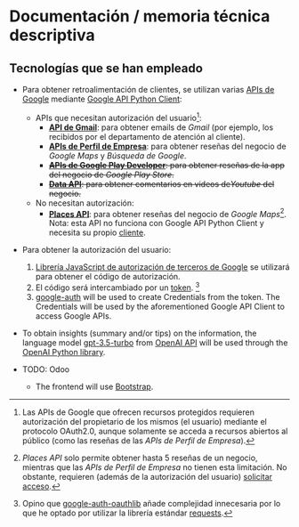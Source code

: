 # Documentación / memoria técnica descriptiva

## **Tecnologías que se han empleado**

- Para obtener retroalimentación de clientes, se utilizan varias [APIs de Google](https://developers.google.com/apis-explorer) mediante [Google API Python Client](https://github.com/googleapis/google-api-python-client):

  - APIs que necesitan autorización del usuario[^2]:
    - **[API de Gmail](https://developers.google.com/gmail/api/guides)**: para obtener emails de *Gmail* (por ejemplo, los recibidos por el departamento de atención al cliente).
    - **[APIs de Perfil de Empresa](https://developers.google.com/my-business/content/overview?hl=es)**: para obtener reseñas del negocio de *Google Maps* y *Búsqueda de Google*.
    - ~~**[APIs de Google Play Developer](https://developers.google.com/android-publisher?hl=es-419)**: para obtener reseñas de la app del negocio de  *Google Play Store*.~~
    - ~~**[Data API](https://developers.google.com/youtube/v3?hl=es-419)**: para obtener comentarios en videos de*Youtube* del negocio.~~
  - No necesitan autorización:
    - **[Places API](https://developers.google.com/maps/documentation/places/web-service/overview)**: para obtener reseñas del negocio de *Google Maps*[^1]. Nota: esta API no funciona con Google API Python Client y necesita su propio [cliente](https://github.com/googlemaps/google-maps-services-python).
- Para obtener la autorización del usuario:

  1. [ Librería JavaScript de autorización de terceros de Google](https://developers.google.com/identity/oauth2/web/guides/load-3p-authorization-library) se utilizará para obtener el código de autorización.
  2. El código será intercambiado por un [token](https://developers.google.com/identity/protocols/oauth2/web-server#httprest_3). [^3]
  3. [google-auth](https://googleapis.dev/python/google-auth/latest/user-guide.html) will be used to create Credentials from the token. The Credentials will be used by the aforementioned Google API Client to access Google APIs.
- To obtain insights (summary and/or tips) on the information, the language model [gpt-3.5-turbo](https://platform.openai.com/docs/models/gpt-3-5) from [OpenAI API](https://platform.openai.com/docs/introduction/overview) will be used through the [OpenAI Python library](https://github.com/openai/openai-python).
- TODO: Odoo

  - The frontend will use [Bootstrap](https://getbootstrap.com/docs/5.0/getting-started/introduction/).

[^1]: *Places API* solo permite obtener hasta 5 reseñas de un negocio, mientras que las *APIs de Perfil de Empresa* no tienen esta limitación. No obstante, requieren (además de la autorización del usuario) [solicitar acceso](https://developers.google.com/my-business/content/prereqs?hl=es#request-access).
    
[^2]: Las APIs de Google que ofrecen recursos protegidos  requieren autorización del propietario de los mismos (el usuario) mediante el protocolo OAuth2.0, aunque solamente se acceda a recursos abiertos al público (como las reseñas de las *APIs de Perfil de Empresa*).
    
[^3]: Opino que [google-auth-oauthlib](https://google-auth-oauthlib.readthedocs.io/en/latest/) añade complejidad innecesaria por lo que he optado por utilizar la librería estándar [requests](https://requests.readthedocs.io/en/latest/).
